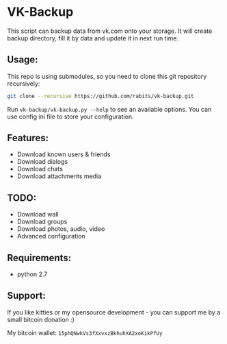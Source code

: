 VK-Backup
=========

This script can backup data from vk.com onto your storage. It will create backup directory, fill it by data and update it in next run time.

Usage:
------
This repo is using submodules, so you need to clone this git repository recursively:

```sh
git clone --recursive https://github.com/rabits/vk-backup.git
```

Run `vk-backup/vk-backup.py --help` to see an available options.
You can use config ini file to store your configuration.

Features:
---------
* Download known users & friends
* Download dialogs
* Download chats
* Download attachments media

TODO:
-----
* Download wall
* Download groups
* Download photos, audio, video
* Advanced configuration

Requirements:
-------------
* python 2.7

Support:
--------
If you like kitties or my opensource development - you can support me by a small bitcoin donation :)

My bitcoin wallet: `15phQNwkVs3fXxvxzBkhuhXA2xoKikPfUy`


